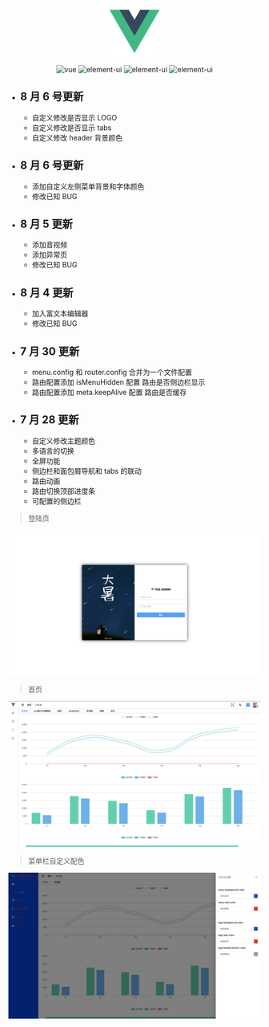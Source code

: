 <p align="center">
  <img width="100" src="./src/assets/logo.png">
</p>
<p align="center">
    <img src="https://img.shields.io/badge/vue-2.6.10-brightgreen.svg" alt="vue">
    <img src="https://img.shields.io/badge/element--ui-2.11.0-brightgreen.svg" alt="element-ui">
    <img src="https://img.shields.io/badge/vue--cli-3.0-brightgreen.svg" alt="element-ui">
    <img src="https://img.shields.io/badge/vue--i18n-8.12.0-brightgreen.svg" alt="element-ui">
</p>

- ## 8 月 6 号更新

  - 自定义修改是否显示 LOGO
  - 自定义修改是否显示 tabs
  - 自定义修改 header 背景颜色

- ## 8 月 6 号更新

  - 添加自定义左侧菜单背景和字体颜色
  - 修改已知 BUG

- ## 8 月 5 更新

  - 添加音视频
  - 添加异常页
  - 修改已知 BUG

- ## 8 月 4 更新

  - 加入富文本编辑器
  - 修改已知 BUG

- ## 7 月 30 更新

  - menu.config 和 router.config 合并为一个文件配置
  - 路由配置添加 isMenuHidden 配置 路由是否侧边栏显示
  - 路由配置添加 meta.keepAlive 配置 路由是否缓存

- ## 7 月 28 更新

  - 自定义修改主题颜色
  - 多语言的切换
  - 全屏功能
  - 侧边栏和面包屑导航和 tabs 的联动
  - 路由动画
  - 路由切换顶部进度条
  - 可配置的侧边栏

> 登陆页

![登陆页](src/assets/readme/WX20190728-105113@2x.png)

> 首页

![首页](src/assets/readme/WechatIMG75.png)

> 菜单栏自定义配色

![菜单栏自定义配色](src/assets/readme/WechatIMG77.png)
